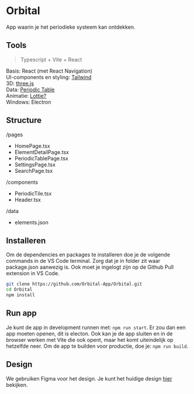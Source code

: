 # Orbital
App waarin je het periodieke systeem kan ontdekken.

## Tools
> Typescript + Vite + React

Basis: React (met React Navigation)<br>
UI-components en styling: [Tailwind](https://tailwindcss.com/docs/installation/using-vite)<br>
3D: [three.js](https://threejs.org/manual/)<br>
Data: [Periodic Table](https://github.com/Bowserinator/Periodic-Table-JSON)<br>
Animatie: [Lottie?](https://lottiefiles.com/)<br>
Windows: Electron <br>


## Structure
/pages
  - HomePage.tsx
  - ElementDetailPage.tsx
  - PeriodicTablePage.tsx
  - SettingsPage.tsx
  - SearchPage.tsx

/components
  - PeriodicTile.tsx
  - Header.tsx

/data
  - elements.json

## Installeren
Om de dependencies en packages te installeren doe je de volgende commands in de VS Code terminal. Zorg dat je in folder zit waar package.json aanwezig is. Ook moet je ingelogt zijn op de Github Pull extension in VS Code.
```bash
git clone https://github.com/Orbital-App/Orbital.git
cd Orbital
npm install
```

## Run app
Je kunt de app in development runnen met: ```npm run start```. Er zou dan een app moeten openen, dit is electon. Ook kan je de app sluiten en in de browser werken met Vite die ook opent, maar het komt uiteindelijk op hetzelfde neer. Om de app te builden voor productie, doe je: ```npm run build```.

## Design
We gebruiken Figma voor het design. Je kunt het huidige design [hier](https://www.figma.com/proto/fWhNZn8hZoLgM31EXnUJDz/Orbital?node-id=1-183&p=f&t=U7aaOaZebKMwMM80-1&scaling=scale-down&content-scaling=fixed&page-id=0%3A1&starting-point-node-id=1%3A5&show-proto-sidebar=1) bekijken.
